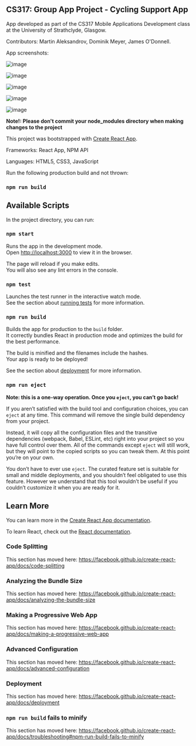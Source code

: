 ## CS317: Group App Project - Cycling Support App

App developed as part of the CS317 Mobile Applications Development class at the University of Strathclyde, Glasgow.

Contributors: Martin Aleksandrov, Dominik Meyer, James O'Donnell.

App screenshots:

![image](https://user-images.githubusercontent.com/45042660/84273607-c62a7680-ab26-11ea-882b-acc7b9b4c63f.png)

![image](https://user-images.githubusercontent.com/45042660/84273686-dd696400-ab26-11ea-82b3-aec766dd0d8e.png)

![image](https://user-images.githubusercontent.com/45042660/84273757-f96d0580-ab26-11ea-9162-c31cc6df1a1f.png)

![image](https://user-images.githubusercontent.com/45042660/84274005-42bd5500-ab27-11ea-991e-bf7b25e49fc6.png)

![image](https://user-images.githubusercontent.com/45042660/84274088-5a94d900-ab27-11ea-830b-f2843126dfcc.png)

**Note!: Please don't commit your node_modules directory when making changes to the project**

This project was bootstrapped with [Create React App](https://github.com/facebook/create-react-app).

Frameworks: React App, NPM API

Languages: HTML5, CSS3, JavaScript

Run the following production build and not thrown: 
### `npm run build`


## Available Scripts

In the project directory, you can run:

### `npm start`

Runs the app in the development mode.<br />
Open [http://localhost:3000](http://localhost:3000) to view it in the browser.

The page will reload if you make edits.<br />
You will also see any lint errors in the console.

### `npm test`

Launches the test runner in the interactive watch mode.<br />
See the section about [running tests](https://facebook.github.io/create-react-app/docs/running-tests) for more information.

### `npm run build`

Builds the app for production to the `build` folder.<br />
It correctly bundles React in production mode and optimizes the build for the best performance.

The build is minified and the filenames include the hashes.<br />
Your app is ready to be deployed!

See the section about [deployment](https://facebook.github.io/create-react-app/docs/deployment) for more information.

### `npm run eject`

**Note: this is a one-way operation. Once you `eject`, you can’t go back!**

If you aren’t satisfied with the build tool and configuration choices, you can `eject` at any time. This command will remove the single build dependency from your project.

Instead, it will copy all the configuration files and the transitive dependencies (webpack, Babel, ESLint, etc) right into your project so you have full control over them. All of the commands except `eject` will still work, but they will point to the copied scripts so you can tweak them. At this point you’re on your own.

You don’t have to ever use `eject`. The curated feature set is suitable for small and middle deployments, and you shouldn’t feel obligated to use this feature. However we understand that this tool wouldn’t be useful if you couldn’t customize it when you are ready for it.

## Learn More

You can learn more in the [Create React App documentation](https://facebook.github.io/create-react-app/docs/getting-started).

To learn React, check out the [React documentation](https://reactjs.org/).

### Code Splitting

This section has moved here: https://facebook.github.io/create-react-app/docs/code-splitting

### Analyzing the Bundle Size

This section has moved here: https://facebook.github.io/create-react-app/docs/analyzing-the-bundle-size

### Making a Progressive Web App

This section has moved here: https://facebook.github.io/create-react-app/docs/making-a-progressive-web-app

### Advanced Configuration

This section has moved here: https://facebook.github.io/create-react-app/docs/advanced-configuration

### Deployment

This section has moved here: https://facebook.github.io/create-react-app/docs/deployment

### `npm run build` fails to minify

This section has moved here: https://facebook.github.io/create-react-app/docs/troubleshooting#npm-run-build-fails-to-minify

